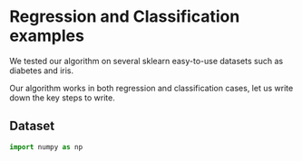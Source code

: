 Regression and Classification examples
===============================

We tested our algorithm on several sklearn easy-to-use datasets such as diabetes and iris.

Our algorithm works in both regression and classification cases, let us write down the key steps to write.


Dataset
-------

```python
import numpy as np
```
